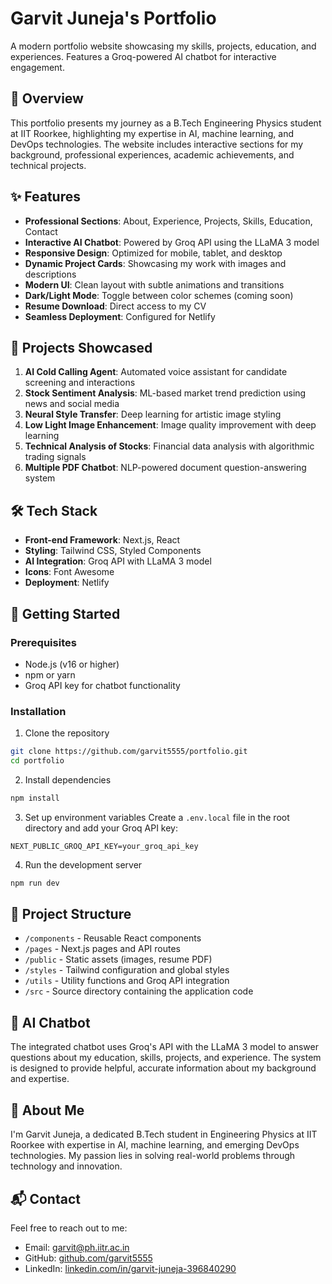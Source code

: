 # Garvit Juneja's Portfolio

A modern portfolio website showcasing my skills, projects, education, and experiences. Features a Groq-powered AI chatbot for interactive engagement.

## 🌟 Overview

This portfolio presents my journey as a B.Tech Engineering Physics student at IIT Roorkee, highlighting my expertise in AI, machine learning, and DevOps technologies. The website includes interactive sections for my background, professional experiences, academic achievements, and technical projects.

## ✨ Features

- **Professional Sections**: About, Experience, Projects, Skills, Education, Contact
- **Interactive AI Chatbot**: Powered by Groq API using the LLaMA 3 model
- **Responsive Design**: Optimized for mobile, tablet, and desktop
- **Dynamic Project Cards**: Showcasing my work with images and descriptions
- **Modern UI**: Clean layout with subtle animations and transitions
- **Dark/Light Mode**: Toggle between color schemes (coming soon)
- **Resume Download**: Direct access to my CV
- **Seamless Deployment**: Configured for Netlify

## 🚀 Projects Showcased

1. **AI Cold Calling Agent**: Automated voice assistant for candidate screening and interactions
2. **Stock Sentiment Analysis**: ML-based market trend prediction using news and social media
3. **Neural Style Transfer**: Deep learning for artistic image styling
4. **Low Light Image Enhancement**: Image quality improvement with deep learning
5. **Technical Analysis of Stocks**: Financial data analysis with algorithmic trading signals
6. **Multiple PDF Chatbot**: NLP-powered document question-answering system

## 🛠️ Tech Stack

- **Front-end Framework**: Next.js, React
- **Styling**: Tailwind CSS, Styled Components
- **AI Integration**: Groq API with LLaMA 3 model
- **Icons**: Font Awesome
- **Deployment**: Netlify

## 🧰 Getting Started

### Prerequisites

- Node.js (v16 or higher)
- npm or yarn
- Groq API key for chatbot functionality

### Installation

1. Clone the repository
```bash
git clone https://github.com/garvit5555/portfolio.git
cd portfolio
```

2. Install dependencies
```bash
npm install
```

3. Set up environment variables
Create a `.env.local` file in the root directory and add your Groq API key:
```
NEXT_PUBLIC_GROQ_API_KEY=your_groq_api_key
```

4. Run the development server
```bash
npm run dev
```




## 📁 Project Structure

- `/components` - Reusable React components
- `/pages` - Next.js pages and API routes
- `/public` - Static assets (images, resume PDF)
- `/styles` - Tailwind configuration and global styles
- `/utils` - Utility functions and Groq API integration
- `/src` - Source directory containing the application code

## 🤖 AI Chatbot

The integrated chatbot uses Groq's API with the LLaMA 3 model to answer questions about my education, skills, projects, and experience. The system is designed to provide helpful, accurate information about my background and expertise.

## 👤 About Me

I'm Garvit Juneja, a dedicated B.Tech student in Engineering Physics at IIT Roorkee with expertise in AI, machine learning, and emerging DevOps technologies. My passion lies in solving real-world problems through technology and innovation.

## 📬 Contact

Feel free to reach out to me:
- Email: garvit@ph.iitr.ac.in
- GitHub: [github.com/garvit5555](https://github.com/garvit5555)
- LinkedIn: [linkedin.com/in/garvit-juneja-396840290](https://linkedin.com/in/garvit-juneja-396840290) 

